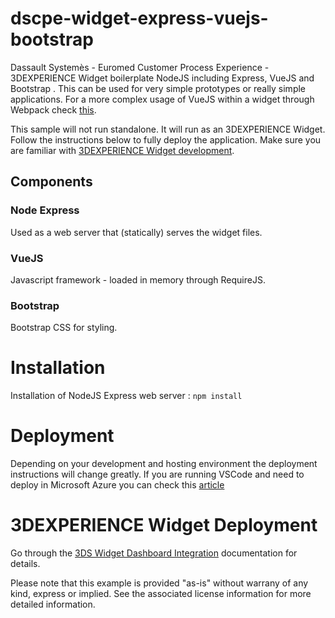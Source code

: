 # dscpe-widget-express-vuejs-bootstrap
Dassault Systemès - Euromed Customer Process Experience - 3DEXPERIENCE Widget boilerplate NodeJS including Express, VueJS and Bootstrap . This can be used for very simple prototypes or really simple applications. For a more complex usage of VueJS within a widget through Webpack check [this](https://github.com/nogueiraantonio/dscpe-widget-property-editor).

This sample will not run standalone. It will run as an 3DEXPERIENCE Widget. Follow the instructions below to fully deploy the application. Make sure you are familiar with [3DEXPERIENCE Widget development](https://media.3ds.com/support/documentation/developer/R2021x/en/DSDoc.htm?show=CAAWebAppsJSRoot/CAATcWebAppsJSRootToc.htm).

## Components

### Node Express
Used as a web server that (statically) serves the widget files.

### VueJS
Javascript framework - loaded in memory through RequireJS.

### Bootstrap
Bootstrap CSS for styling.

# Installation
Installation of NodeJS Express web server : `npm install`

# Deployment
Depending on your development and hosting environment the deployment instructions will change greatly. If you are running VSCode and need to deploy in Microsoft Azure you can check this [article](https://docs.microsoft.com/en-us/azure/developer/javascript/tutorial/deploy-nodejs-azure-app-service-with-visual-studio-code)
# 3DEXPERIENCE Widget Deployment

Go through the [3DS Widget Dashboard Integration](https://media.3ds.com/support/documentation/developer/R2021x/en/DSDoc.htm?show=CAAWebAppsJSRoot/CAAWebAppsTaWidgetIntegration.htm) documentation for details.

Please note that this example is provided "as-is" without warrany of any kind, express or implied. See the associated license information for more detailed information.
